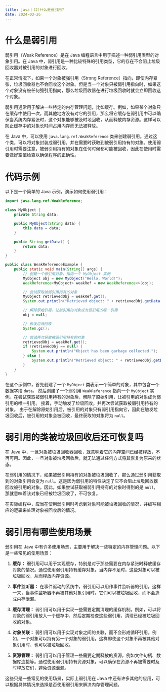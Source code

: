 ```yaml
---
title: java｜(2)什么是弱引用?
date: 2024-03-26
---
```


# 什么是弱引用
弱引用（Weak Reference）是在 Java 编程语言中用于描述一种弱引用类型的对象引用。在 Java 中，弱引用是一种比较特殊的引用类型，它的存在不会阻止垃圾回收器对被引用的对象进行回收。

在正常情况下，如果一个对象被强引用（Strong Reference）指向，即使内存紧张，垃圾回收器也不会回收这个对象。但是当一个对象只被弱引用指向时，如果这个对象没有被任何强引用指向，那么垃圾回收器在进行垃圾回收时就会立即回收这个对象。

弱引用通常用于解决一些特定的内存管理问题，比如缓存。例如，如果某个对象只在缓存中使用一次，而其他地方没有对它的引用，那么将它缓存在弱引用中可以确保当系统内存紧张时，这个对象能够被及时地回收，从而释放内存资源。这样可以防止缓存中的对象长时间占用内存而无法被释放。

在 Java 中，可以使用 `java.lang.ref.WeakReference` 类来创建弱引用。通过这个类，可以将对象封装成弱引用，并在需要时获取到被弱引用持有的对象。使用弱引用时需要注意，被弱引用持有的对象在任何时候都可能被回收，因此在使用时需要做好空值检查以确保程序的正确性。

# 代码示例
以下是一个简单的 Java 示例，演示如何使用弱引用：

```java
import java.lang.ref.WeakReference;

class MyObject {
    private String data;

    public MyObject(String data) {
        this.data = data;
    }

    public String getData() {
        return data;
    }
}

public class WeakReferenceExample {
    public static void main(String[] args) {
        // 创建一个弱引用对象，指向一个 MyObject 实例
        MyObject obj = new MyObject("Hello, World!");
        WeakReference<MyObject> weakRef = new WeakReference<>(obj);

        // 尝试获取被弱引用持有的对象
        MyObject retrievedObj = weakRef.get();
        System.out.println("Retrieved object: " + retrievedObj.getData());

        // 解除原始引用，让被引用的对象成为弱引用的唯一引用
        obj = null;

        // 触发垃圾回收
        System.gc();

        // 尝试再次获取被弱引用持有的对象
        retrievedObj = weakRef.get();
        if (retrievedObj == null) {
            System.out.println("Object has been garbage collected.");
        } else {
            System.out.println("Retrieved object: " + retrievedObj.getData());
        }
    }
}
```

在这个示例中，首先创建了一个 `MyObject` 类表示一个简单的对象，其中包含一个数据字段 `data`。
然后创建了一个弱引用 `WeakReference` 指向一个 `MyObject` 实例。在尝试获取被弱引用持有的对象后，解除了原始引用，让被引用的对象成为弱引用的唯一引用。
接着，手动触发了垃圾回收，并再次尝试获取被弱引用持有的对象。
由于在解除原始引用后，被引用的对象只有弱引用指向它，因此在触发垃圾回收后，被引用的对象会被回收，最终获取的对象将为 `null`。
# 弱引用的类被垃圾回收后还可恢复吗
在 Java 中，一旦对象被垃圾回收器回收，就意味着它的内存空间已经被释放，不再可用。因此，一旦对象被垃圾回收后，就无法通过任何方式将其恢复为原来的状态。

在弱引用的情况下，如果被弱引用持有的对象被垃圾回收了，那么通过弱引用获取到的对象引用会变为 `null`。这是因为弱引用的特性决定了它不会阻止垃圾回收器回收被引用的对象。因此，如果尝试获取被弱引用持有的对象时得到的是 `null`，那就意味着该对象已经被垃圾回收了，不可恢复。

在实际编程中，应当在使用弱引用时考虑到对象可能被垃圾回收的情况，并编写相应的逻辑来处理对象被回收后的情况。

# 弱引用有哪些使用场景
弱引用在 Java 中有许多使用场景，主要用于解决一些特定的内存管理问题。以下是一些常见的使用场景：

1. **缓存：** 弱引用可以用于实现缓存，特别是对于那些需要在内存紧张时释放缓存对象的情况。通过使用弱引用持有缓存对象，当内存不足时，这些对象可以被垃圾回收，从而释放内存资源。

2. **事件监听器：** 在事件驱动的系统中，弱引用可以用作事件监听器的引用。这样一来，当事件监听器不再被其他对象引用时，它们可以被垃圾回收，而不会造成内存泄漏。

3. **缓存清理：** 弱引用可以用于实现一些需要定期清理的缓存机制。例如，可以将对象的弱引用放入一个缓存中，然后定期检查这些弱引用，清理已经被垃圾回收的对象。

4. **对象关联：** 弱引用可以用于实现对象之间的关联，而不会形成循环引用。例如，一个对象可以持有另一个对象的弱引用，这样即使这个对象不再被其他对象引用时，也可以被垃圾回收。

5. **资源管理：** 弱引用可以用于管理一些需要定期释放的资源，例如文件句柄、数据库连接等。通过使用弱引用持有资源对象，可以确保在资源不再被需要时及时释放它们，避免资源泄漏。

这些只是一些常见的使用场景，实际上弱引用在 Java 中还有许多其他的应用，可以根据具体情况来选择是否使用弱引用来解决内存管理问题。